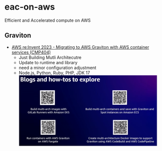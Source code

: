 # eac-on-aws
Efficient and Accelerated compute on AWS



## Graviton ##

* [AWS re:Invent 2023 - Migrating to AWS Graviton with AWS container services (CMP404)](https://www.youtube.com/watch?v=9JZVomrx6uQ&list=PLhr1KZpdzuke0JqsnC-b-ohUWuiyNUNAe)
  - Just Building Mutli Architecutre
  - Update to runtime and library
  - need a minor configuration adjustment
  - Node.js, Python, Ruby, PHP, JDK 17 
![](https://github.com/gnosia93/eac-on-aws/blob/main/images/graviton-blog-1.png)
